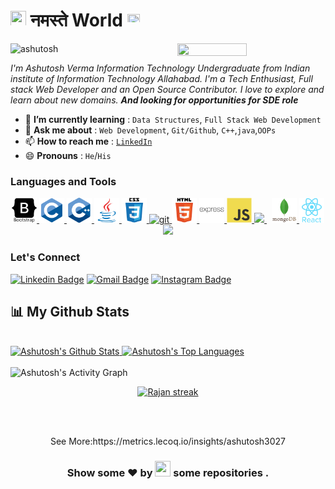 <h1><img src="https://imgur.com/CTPzCrS.gif" height=25px width=25px> <b> नमस्ते World </b> <img src="https://imgur.com/TFzFv3D.gif" height=20px width=20px></h1>
<img src="https://imgur.com/Z9n1y5S.gif" height=47% width=47% align="right">
<p align="left"> <img src="https://komarev.com/ghpvc/?username=ashutosh3027" alt="ashutosh" /> </p>

<p><i> I'm Ashutosh Verma Information Technology Undergraduate from Indian institute of Information Technology Allahabad. I'm a Tech Enthusiast, Full stack Web Developer and an Open Source Contributor. I love to explore and learn about new domains. <b>And looking for opportunities for SDE role </b> </i></p>
<ul>
<li> 🌱 <b>I’m currently learning</b> : <code>Data Structures</code>, <code>Full Stack Web Development</code></li>
<li> 💬 <b>Ask me about</b> : <code>Web Development</code>, <code>Git/Github</code>, <code>C++</code>,<code>java</code>,<code>OOPs</code></li>
<li> 📫 <b>How to reach me</b> : <code><a href="https://www.linkedin.com/in/ashutosh3027/">LinkedIn</a></code></li>
<li> 😄 <b>Pronouns</b> : <code>He</code>/<code>His</code></li>
<!-- <li> ⚡ <b>Fun fact</b> : </li> -->
</ul>

<h3>Languages and Tools</h3>
  <p align="center"> 
  <a href="https://getbootstrap.com" target="_blank"> <img src="https://raw.githubusercontent.com/devicons/devicon/master/icons/bootstrap/bootstrap-plain-wordmark.svg" alt="bootstrap" width="40" height="40"/> </a> 
  <a href="https://www.cprogramming.com/" target="_blank"> <img src="https://raw.githubusercontent.com/devicons/devicon/master/icons/c/c-original.svg" alt="c" width="40" height="40"/> </a>
  <a href="https://www.w3schools.com/cpp/" target="_blank"> <img src="https://raw.githubusercontent.com/devicons/devicon/master/icons/cplusplus/cplusplus-original.svg" alt="cplusplus" width="40" height="40"/> </a> 
  <a href="https://www.java.com" target="_blank"> <img src="https://raw.githubusercontent.com/devicons/devicon/master/icons/java/java-original.svg" alt="java" width="40" height="40"/> </a> 
  <a href="https://www.w3schools.com/css/" target="_blank"> <img src="https://raw.githubusercontent.com/devicons/devicon/master/icons/css3/css3-original-wordmark.svg" alt="css3" width="40" height="40"/> </a> 
  <a href="https://git-scm.com/" target="_blank"> <img src="https://www.vectorlogo.zone/logos/git-scm/git-scm-icon.svg" alt="git" width="40" height="40"/> </a> 
  <a href="https://www.w3.org/html/" target="_blank"> <img src="https://raw.githubusercontent.com/devicons/devicon/master/icons/html5/html5-original-wordmark.svg" alt="html5" width="40" height="40"/> </a>
  <a href="https://expressjs.com" target="_blank"> <img src="https://raw.githubusercontent.com/devicons/devicon/master/icons/express/express-original-wordmark.svg" alt="express" width="40" height="40"/> </a>
  <a href="https://developer.mozilla.org/en-US/docs/Web/JavaScript" target="_blank"> <img src="https://raw.githubusercontent.com/devicons/devicon/master/icons/javascript/javascript-original.svg" alt="javascript" width="40" height="40"/> </a> 
  <a style="padding-right:8px;" href="https://nodejs.org" target="_blank"> <img src="https://img.icons8.com/color/48/000000/nodejs.png"/> </a> 
  <a href="https://www.mongodb.com/" target="_blank"> <img src="https://raw.githubusercontent.com/devicons/devicon/master/icons/mongodb/mongodb-original-wordmark.svg" alt="mongodb" width="40" height="40"/> </a>  
  <a href="https://reactjs.org/" target="_blank"> <img src="https://raw.githubusercontent.com/devicons/devicon/master/icons/react/react-original-wordmark.svg" alt="react" width="40" height="40"/> </a>
  <a href="https://www.mysql.com/" target="_blank"> <img src="https://img.icons8.com/color/48/null/mysql-logo.png"/> </a> 

</p>

<h3>Let's Connect</h3>
<p align="center"> 

[![Linkedin Badge](https://img.shields.io/badge/-Ashutosh_Verma-blue?style=flat-square&logo=Linkedin&logoColor=white&link=https://www.linkedin.com/in/ashutosh3027/)](https://www.linkedin.com/in/ashutosh3027/)
[![Gmail Badge](https://img.shields.io/badge/-iit2020072@iiita.ac.in-c14438?style=flat-square&logo=Gmail&logoColor=black&link=mailto:iit2020072@iiita.ac.in)](mailto:iit2020072@iiita.ac.in)
[![Instagram Badge](https://img.shields.io/badge/-@ashutosh_2730-c14438?style=flat-square&logo=Instagram&logoColor=pink&link=https://www.instagram.com/ashutosh_2730)](https://www.instagram.com/ashutosh_2730)

</p>


## 📊 My Github Stats

  <br/>

<div style='display:"flex"' >
    <a href=""><img alt="Ashutosh's Github Stats" src="https://github-readme-stats.vercel.app/api?username=ashutosh3027&show_icons=true&count_private=true&theme=react&hide_border=true&bg_color=0D1117" />
    </a>
  <a align="right" href=""><img alt="Ashutosh's Top Languages" src="https://github-readme-stats.vercel.app/api/top-langs/?username=ashutosh3027&langs_count=8&count_private=true&layout=compact&theme=react&hide_border=true&bg_color=0D1117" /></a>
  </div>
<br/>

<img alt="Ashutosh's Activity Graph" src="https://activity-graph.herokuapp.com/graph?username=ashutosh3027&bg_color=060A0CD0&color=5BCDEC&line=5BCDEC&point=FFFFFF&hide_border=true" />
<br/>
<p align="center">
    <a href="">
        <img title="🔥 Get streak stats for your profile at git.io/streak-stats" alt="Rajan streak" src="https://github-readme-streak-stats.herokuapp.com/?user=ashutosh3027&theme=black-ice&hide_border=true&stroke=0000&background=060A0CD0"/>
    </a>
</p>
<br/>
<br/>
 

<p align="center">See More:https://metrics.lecoq.io/insights/ashutosh3027</p>

<h3 align="center">Show some ❤ by <img src="https://imgur.com/o7ncZFp.jpg" height=25px width=25px> some repositories .</h3>



</center>


